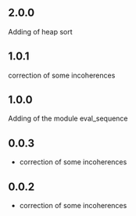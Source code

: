 ## 2.0.0

Adding of heap sort

## 1.0.1

correction of some incoherences

## 1.0.0

Adding of the module eval_sequence

## 0.0.3

- correction of some incoherences

## 0.0.2

* correction of some incoherences

